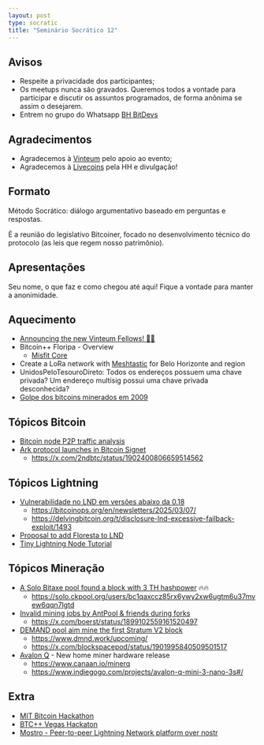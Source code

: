 ```yaml
---
layout: post
type: socratic
title: "Seminário Socrático 12"
---
```

## Avisos
- Respeite a privacidade dos participantes;
- Os meetups nunca são gravados. Queremos todos a vontade para participar e discutir os assuntos programados, de forma anônima se assim o desejarem.
- Entrem no grupo do Whatsapp [BH BitDevs](https://chat.whatsapp.com/EXLJjo3QURxBcj8bqxLc81) 

## Agradecimentos

- Agradecemos à [Vinteum](https://vinteum.org/) pelo apoio ao evento;
- Agradecemos à [Livecoins](https://livecoins.com.br/) pela HH e divulgação!

## Formato

Método Socrático: diálogo argumentativo baseado em perguntas e respostas.

É a reunião do legislativo Bitcoiner, focado no desenvolvimento técnico do protocolo (as leis que regem nosso patrimônio).

## Apresentações

Seu nome, o que faz e como chegou até aqui! Fique a vontade para manter a anonimidade.


## Aquecimento
- [Announcing the new Vinteum Fellows! 📢🚀](https://x.com/Vinteum_org/status/1902786458089394653)
- Bitcoin++ Floripa - Overview
  - [Misfit Core](https://devpost.com/software/misfit-core)
- Create a LoRa network with [Meshtastic](https://meshtastic.org/) for Belo Horizonte and region
- UnidosPeloTesouroDireto: Todos os endereços possuem uma chave privada? Um endereço multisig possui uma chave privada desconhecida?
- [Golpe dos bitcoins minerados em 2009](https://livecoins.com.br/golpe-de-bitcoins-minerados-em-2009-falsos/)

## Tópicos Bitcoin
- [Bitcoin node P2P traffic analysis](https://delvingbitcoin.org/t/bitcoin-node-p2p-traffic-analysis/1490)
- [Ark protocol launches in Bitcoin Signet](https://blog.second.tech/try-ark-on-signet/)
  - https://x.com/2ndbtc/status/1902400806659514562

## Tópicos Lightning
- [Vulnerabilidade no LND em versões abaixo da 0.18](https://morehouse.github.io/lightning/lnd-excessive-failback-exploit/)
  - https://bitcoinops.org/en/newsletters/2025/03/07/
  - https://delvingbitcoin.org/t/disclosure-lnd-excessive-failback-exploit/1493
- [Proposal to add Floresta to LND](https://github.com/lightningnetwork/lnd/issues/9608)
- [Tiny Lightning Node Tutorial](https://chrisguida.github.io/tiny-lightning-node-tutorial/)


## Tópicos Mineração
- [A Solo Bitaxe pool found a block with 3 TH hashpower](https://mempool.space/block/000000000000000000006414aea39be567cf1d5ff6cbf2d77254fe7c714b0d81) 🔥🔥
  - https://solo.ckpool.org/users/bc1qaxccz85rx6ywy2xw6ugtm6u37mvew6qqn7lgtd
- [Invalid mining jobs by AntPool & friends during forks](https://b10c.me/observations/14-antpool-and-friends-invalid-mining-jobs/)
  - https://x.com/boerst/status/1899102559161520497
- [DEMAND pool aim mine the first Stratum V2 block](https://x.com/DEMAND_POOL/status/1902054071940370540)
  - https://www.dmnd.work/upcoming/
  - https://x.com/blockspacepod/status/1901995840509501517
- [Avalon Q](https://x.com/canaanio/status/1895481373487669575) - New home miner hardware release
  - https://www.canaan.io/minerq
  - https://www.indiegogo.com/projects/avalon-q-mini-3-nano-3s#/     

## Extra
- [MIT Bitcoin Hackathon](https://mitbitcoin.devpost.com/)
- [BTC++ Vegas Hackaton](https://b.tc/conference/2025/hackathon)
- [Mostro - Peer-to-peer Lightning Network platform over nostr](https://mostro.network/)



